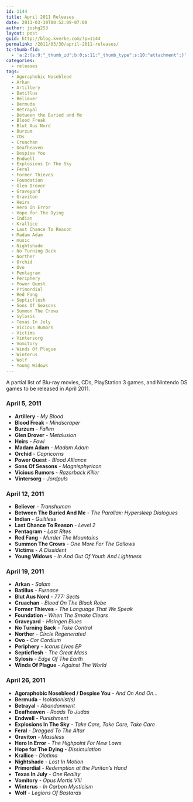 ```yaml
---
id: 1144
title: April 2011 Releases
date: 2011-03-30T00:52:09-07:00
author: joshg253
layout: post
guid: http://blog.kverke.com/?p=1144
permalink: /2011/03/30/april-2011-releases/
tc-thumb-fld:
  - 'a:2:{s:9:"_thumb_id";b:0;s:11:"_thumb_type";s:10:"attachment";}'
categories:
  - releases
tags:
  - Agoraphobic Nosebleed
  - Arkan
  - Artillery
  - Batillus
  - Believer
  - Bermuda
  - Betrayal
  - Between the Buried and Me
  - Blood Freak
  - Blut Aus Nord
  - Burzum
  - CDs
  - Cruachan
  - Deafheaven
  - Despise You
  - Endwell
  - Explosions In The Sky
  - Feral
  - Former Thieves
  - Foundation
  - Glen Drover
  - Graveyard
  - Graviton
  - Heirs
  - Hero In Error
  - Hope for The Dying
  - Indian
  - Krallice
  - Last Chance To Reason
  - Madam Adam
  - music
  - Nightshade
  - No Turning Back
  - Norther
  - Orchid
  - Ovo
  - Pentagram
  - Periphery
  - Power Quest
  - Primordial
  - Red Fang
  - Septicflesh
  - Sons Of Seasons
  - Summon The Crows
  - Sylosis
  - Texas In July
  - Vicious Rumors
  - Victims
  - Vintersorg
  - Vomitory
  - Winds Of Plague
  - Winterus
  - Wolf
  - Young Widows
---
```

A partial list of Blu-ray movies, CDs, PlayStation 3 games, and Nintendo DS games to be released in April 2011.
<!--more-->

<h3>April 5, 2011</h3>

<ul>
    <li><strong>Artillery</strong> - <em>My Blood</em></li>
    <li><strong>Blood Freak</strong> - <em>Mindscraper</em></li>
    <li><strong>Burzum</strong> - <em>Fallen</em></li>
    <li><strong>Glen Drover</strong> - <em>Metalusion</em></li>
    <li><strong>Heirs</strong> - <em>Fowl</em></li>
    <li><strong>Madam Adam</strong> - <em>Madam Adam</em></li>
    <li><strong>Orchid</strong> - <em>Capricorns</em></li>
    <li><strong>Power Quest</strong> - <em>Blood Alliance</em></li>
    <li><strong>Sons Of Seasons</strong> - <em>Magnisphyricon</em></li>
    <li><strong>Vicious Rumors</strong> - <em>Razorback Killer</em></li>
    <li><strong>Vintersorg</strong> - <em>Jordpuls</em></li>
</ul>

<h3>April 12, 2011</h3>

<ul>
    <li><strong>Believer</strong> - <em>Transhuman</em></li>
    <li><strong>Between The Buried And Me</strong> - <em>The Parallax: Hypersleep Dialogues</em></li>
    <li><strong>Indian</strong> - <em>Guiltless</em></li>
    <li><strong>Last Chance To Reason</strong> - <em>Level 2</em></li>
    <li><strong>Pentagram</strong> - <em>Last Rites</em></li>
    <li><strong>Red Fang</strong> - <em>Murder The Mountains</em></li>
    <li><strong>Summon The Crows</strong> - <em>One More For The Gallows</em></li>
    <li><strong>Victims</strong> - <em>A Dissident</em></li>
    <li><strong>Young Widows</strong> - <em>In And Out Of Youth And Lightness</em></li>
</ul>

<h3>April 19, 2011</h3>

<ul>
    <li><strong>Arkan</strong> - <em>Salam</em></li>
    <li><strong>Batillus</strong> - <em>Furnace</em></li>
    <li><strong>Blut Aus Nord</strong> - <em>777: Sects</em></li>
    <li><strong>Cruachan</strong> - <em>Blood On The Black Robe</em></li>
    <li><strong>Former Thieves</strong> - <em>The Language That We Speak</em></li>
    <li><strong>Foundation</strong> - <em>When The Smoke Clears</em></li>
    <li><strong>Graveyard</strong> - <em>Hisingen Blues</em></li>
    <li><strong>No Turning Back</strong> - <em>Take Control</em></li>
    <li><strong>Norther</strong> - <em>Circle Regenerated</em></li>
    <li><strong>Ovo</strong> - <em>Cor Cordium</em></li>
    <li><strong>Periphery</strong> - <em>Icarus Lives EP</em></li>
    <li><strong>Septicflesh</strong> - <em>The Great Mass</em></li>
    <li><strong>Sylosis</strong> - <em>Edge Of The Earth</em></li>
    <li><strong>Winds Of Plague</strong> - <em>Against The World</em></li>
</ul>

<h3>April 26, 2011</h3>

<ul>
    <li><strong>Agoraphobic Nosebleed / Despise You</strong> - <em>And On And On…</em></li>
    <li><strong>Bermuda</strong> - <em>Isolationist(s)</em></li>
    <li><strong>Betrayal</strong> - <em>Abandonment</em></li>
    <li><strong>Deafheaven</strong> - <em>Roads To Judas</em></li>
    <li><strong>Endwell</strong> - <em>Punishment</em></li>
    <li><strong>Explosions In The Sky</strong> - <em>Take Care, Take Care, Take Care</em></li>
    <li><strong>Feral</strong> - <em>Dragged To The Altar</em></li>
    <li><strong>Graviton</strong> - <em>Massless</em></li>
    <li><strong>Hero In Error</strong> - <em>The Highpoint For New Lows</em></li>
    <li><strong>Hope for The Dying</strong> - <em>Dissimulation</em></li>
    <li><strong>Krallice</strong> - <em>Diotima</em></li>
    <li><strong>Nightshade</strong> - <em>Lost In Motion</em></li>
    <li><strong>Primordial</strong> - <em>Redemption at the Puritan’s Hand</em></li>
    <li><strong>Texas In July</strong> - <em>One Reality</em></li>
    <li><strong>Vomitory</strong> - <em>Opus Mortis VIII</em></li>
    <li><strong>Winterus</strong> - <em>In Carbon Mysticism</em></li>
    <li><strong>Wolf</strong> - <em>Legions Of Bastards</em></li>
</ul>
